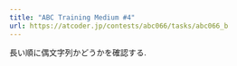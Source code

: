 ```yaml
---
title: "ABC Training Medium #4"
url: https://atcoder.jp/contests/abc066/tasks/abc066_b
---
```

長い順に偶文字列かどうかを確認する.
